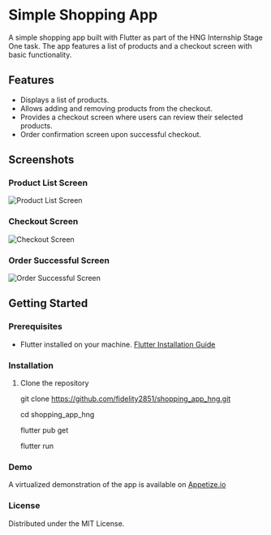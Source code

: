# Simple Shopping App

A simple shopping app built with Flutter as part of the HNG Internship Stage One task. The app features a list of products and a checkout screen with basic functionality.

## Features

- Displays a list of products.
- Allows adding and removing products from the checkout.
- Provides a checkout screen where users can review their selected products.
- Order confirmation screen upon successful checkout.

## Screenshots

### Product List Screen

![Product List Screen](./assets/screen1.png)

### Checkout Screen

![Checkout Screen](./assets/screen2.png)

### Order Successful Screen

![Order Successful Screen](./assets/screen3.png)

## Getting Started

### Prerequisites

- Flutter installed on your machine. [Flutter Installation Guide](https://flutter.dev/docs/get-started/install)

### Installation

1. Clone the repository

   git clone <https://github.com/fidelity2851/shopping_app_hng.git>

   cd shopping_app_hng

   flutter pub get

   flutter run

### Demo

A virtualized demonstration of the app is available on [Appetize.io](https://appetize.io/app/b_yzvfq7irhn2wz5wt64tpwrtziy)

### License

Distributed under the MIT License.
